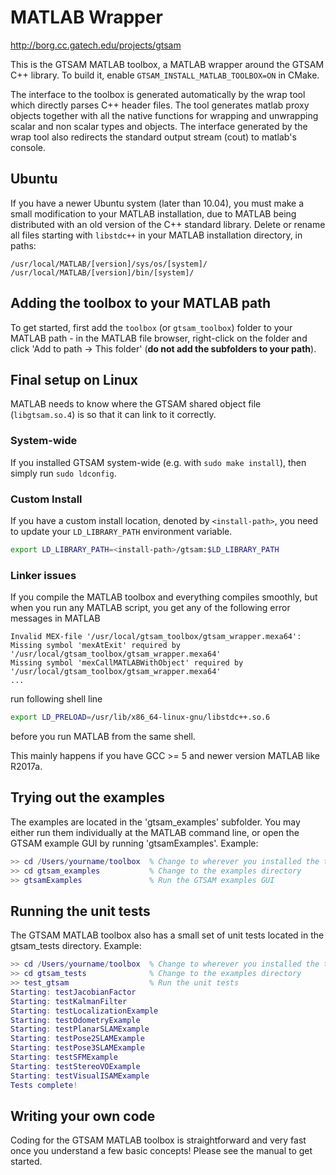 # MATLAB Wrapper

http://borg.cc.gatech.edu/projects/gtsam

This is the GTSAM MATLAB toolbox, a MATLAB wrapper around the GTSAM C++ library. To build it, enable `GTSAM_INSTALL_MATLAB_TOOLBOX=ON` in CMake.

The interface to the toolbox is generated automatically by the wrap tool which directly parses C++ header files.
The tool generates matlab proxy objects together with all the native functions for wrapping and unwrapping scalar and non scalar types and objects.
The interface generated by the wrap tool also redirects the standard output stream (cout) to matlab's console.

## Ubuntu

If you have a newer Ubuntu system (later than 10.04), you must make a small modification to your MATLAB installation, due to MATLAB being distributed with an old version of the C++ standard library. Delete or rename all files starting with `libstdc++` in your MATLAB installation directory, in paths:

    /usr/local/MATLAB/[version]/sys/os/[system]/
    /usr/local/MATLAB/[version]/bin/[system]/

## Adding the toolbox to your MATLAB path

To get started, first add the `toolbox` (or `gtsam_toolbox`) folder to your MATLAB path - in the MATLAB file browser, right-click on the folder and click 'Add to path -> This folder' (**do not add the subfolders to your path**).

## Final setup on Linux

MATLAB needs to know where the GTSAM shared object file (`libgtsam.so.4`) is so that it can link to it correctly.

### System-wide

If you installed GTSAM system-wide (e.g. with `sudo make install`), then simply run `sudo ldconfig`.

### Custom Install

If you have a custom install location, denoted by `<install-path>`, you need to update your `LD_LIBRARY_PATH` environment variable.

```sh
export LD_LIBRARY_PATH=<install-path>/gtsam:$LD_LIBRARY_PATH
```

### Linker issues

If you compile the MATLAB toolbox and everything compiles smoothly, but when you run any MATLAB script, you get any of the following error messages in MATLAB

```
Invalid MEX-file '/usr/local/gtsam_toolbox/gtsam_wrapper.mexa64':
Missing symbol 'mexAtExit' required by '/usr/local/gtsam_toolbox/gtsam_wrapper.mexa64'
Missing symbol 'mexCallMATLABWithObject' required by '/usr/local/gtsam_toolbox/gtsam_wrapper.mexa64'
...
```

run following shell line

```sh
export LD_PRELOAD=/usr/lib/x86_64-linux-gnu/libstdc++.so.6
```

before you run MATLAB from the same shell.

This mainly happens if you have GCC >= 5 and newer version MATLAB like R2017a.

## Trying out the examples

The examples are located in the 'gtsam_examples' subfolder. You may either run them individually at the MATLAB command line, or open the GTSAM example GUI by running 'gtsamExamples'. Example:

```matlab
>> cd /Users/yourname/toolbox  % Change to wherever you installed the toolbox
>> cd gtsam_examples           % Change to the examples directory
>> gtsamExamples               % Run the GTSAM examples GUI
```

## Running the unit tests

The GTSAM MATLAB toolbox also has a small set of unit tests located in the gtsam_tests directory. Example:

```matlab
>> cd /Users/yourname/toolbox  % Change to wherever you installed the toolbox
>> cd gtsam_tests              % Change to the examples directory
>> test_gtsam                  % Run the unit tests
Starting: testJacobianFactor
Starting: testKalmanFilter
Starting: testLocalizationExample
Starting: testOdometryExample
Starting: testPlanarSLAMExample
Starting: testPose2SLAMExample
Starting: testPose3SLAMExample
Starting: testSFMExample
Starting: testStereoVOExample
Starting: testVisualISAMExample
Tests complete!
```

## Writing your own code

Coding for the GTSAM MATLAB toolbox is straightforward and very fast once you understand a few basic concepts! Please see the manual to get started.
